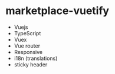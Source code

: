 # marketplace-vuetify

* Vuejs
* TypeScript
* Vuex
* Vue router
* Responsive
* i18n (translations)
* sticky header
